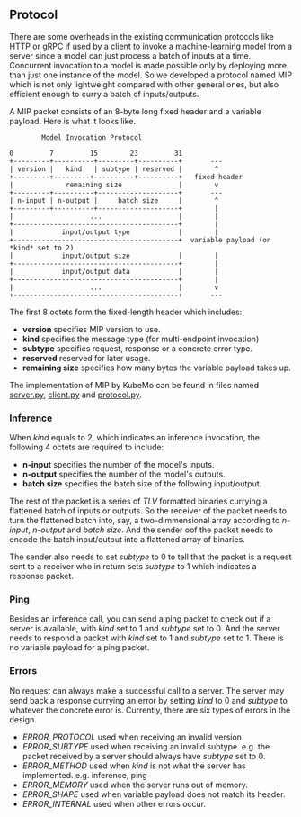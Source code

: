 ## Protocol

There are some overheads in the existing communication protocols like HTTP or gRPC if used by a client to invoke a machine-learning model from a server since a model can just process a batch of inputs at a time. Concurrent invocation to a model is made possible only by deploying more than just one instance of the model. So we developed a protocol named MIP which is not only lightweight compared with other general ones, but also efficient enough to curry a batch of inputs/outputs.

A MIP packet consists of an 8-byte long fixed header and a variable payload. Here is what it looks like.

```
        Model Invocation Protocol

0         7         15        23         31
+---------+----------+---------+----------+       ---
| version |   kind   | subtype | reserved |        ^      
+---------+---------+----------+----------+   fixed header 
|             remaining size              |        v
+---------+----------+--------------------+       ---
| n-input | n-output |     batch size     |        ^
+---------+----------+--------------------+        |
|                   ...                   |        |
+-----------------------------------------+        |
|            input/output type            |        |
+-----------------------------------------+  variable payload (on *kind* set to 2)
|            input/output size            |        |
+-----------------------------------------+        |
|            input/output data            |        |
+-----------------------------------------+        |
|                   ...                   |        v
+-----------------------------------------+       ---
```

The first 8 octets form the fixed-length header which includes:

- **version**        specifies MIP version to use.
- **kind**           specifies the message type (for multi-endpoint invocation)
- **subtype**        specifies request, response or a concrete error type.
- **reserved**       reserved for later usage.
- **remaining size** specifies how many bytes the variable payload takes up.


The implementation of MIP by KubeMo can be found in files named [server.py](https://github.com/kubemo/kubemo/blob/main/kubemo/server.py), [client.py](https://github.com/kubemo/kubemo/blob/main/kubemo/client.py) and [protocol.py](https://github.com/kubemo/kubemo/blob/main/kubemo/protocol.py).


### Inference

When *kind* equals to 2, which indicates an inference invocation, the following 4 octets are required to include:

- **n-input**    specifies the number of the model's inputs.
- **n-output**   specifies the number of the model's outputs.
- **batch size** specifies the batch size of the following input/output.

The rest of the packet is a series of *TLV* formatted binaries currying a flattened batch of inputs or outputs. So the receiver of the packet needs to turn the flattened batch into, say, a two-dimmensional array according to *n-input*, *n-output* and *batch size*. And the sender oof the packet needs to encode the batch input/output into a flattened array of binaries.

The sender also needs to set *subtype* to 0 to tell that the packet is a request sent to a receiver who in return sets *subtype* to 1 which indicates a response packet.

### Ping

Besides an inference call, you can send a ping packet to check out if a server is available, with *kind* set to 1 and *subtype* set to 0. And the server needs to respond a packet with *kind* set to 1 and *subtype* set to 1. There is no variable payload for a ping packet.


### Errors

No request can always make a successful call to a server. The server may send back a response currying an error by setting *kind* to 0 and *subtype* to whatever the concrete error is. Currently, there are six types of errors in the design.

- *ERROR_PROTOCOL* used when receiving an invalid version.
- *ERROR_SUBTYPE* used when receiving an invalid subtype. e.g. the packet received by a server should always have *subtype* set to 0.
- *ERROR_METHOD* used when *kind* is not what the server has implemented. e.g. inference, ping
- *ERROR_MEMORY* used when the server runs out of memory.
- *ERROR_SHAPE* used when variable payload does not match its header.
- *ERROR_INTERNAL* used when other errors occur.

